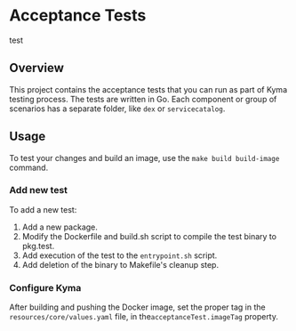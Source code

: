 # Acceptance Tests
test
## Overview

This project contains the acceptance tests that you can run as part of Kyma testing process.
The tests are written in Go. Each component or group of scenarios has a separate folder, like `dex` or `servicecatalog`.

## Usage

To test your changes and build an image, use the `make build build-image` command.

### Add new test

To add a new test:

1. Add a new package.
2. Modify the Dockerfile and build.sh script to compile the test binary to pkg.test.
3. Add execution of the test to the `entrypoint.sh` script.
4. Add deletion of the binary to Makefile's cleanup step.

### Configure Kyma

After building and pushing the Docker image, set the proper tag in the `resources/core/values.yaml` file, in the`acceptanceTest.imageTag` property.
